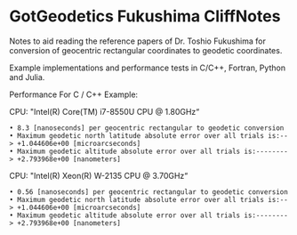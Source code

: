 # GotGeodetics Fukushima CliffNotes
Notes to aid reading the reference papers of Dr. Toshio Fukushima for conversion of geocentric rectangular coordinates to geodetic coordinates.

Example implementations and performance tests in C/C++, Fortran, Python and Julia.

Performance For C / C++ Example:

  CPU: "Intel(R) Core(TM) i7-8550U CPU @ 1.80GHz“

    • 8.3 [nanoseconds] per geocentric rectangular to geodetic conversion
    • Maximum geodetic north latitude absolute error over all trials is:--> +1.044606e+00 [microarcseconds]
    • Maximum geodetic altitude absolute error over all trials is:--------> +2.793968e+00 [nanometers]

  CPU: "Intel(R) Xeon(R) W-2135 CPU @ 3.70GHz“

    • 0.56 [nanoseconds] per geocentric rectangular to geodetic conversion
    • Maximum geodetic north latitude absolute error over all trials is:--> +1.044606e+00 [microarcseconds]
    • Maximum geodetic altitude absolute error over all trials is:--------> +2.793968e+00 [nanometers]

